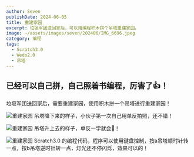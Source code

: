 ```yaml
---
author: Seven
publishDate: 2024-06-05
title: 重建家园
excerpt: 垃圾军团送回家后，可以用编程积木拼个吊塔重建家园。
image: ~/assets/images/seven/202406/IMG_6696.jpeg
category: 编程
tags:
  - Scratch3.0
  - Wedo2.0
  - 吊塔
---
```


## 已经可以自己拼，自己照着书编程，厉害了👍！

垃圾军团送回家后，需要重建家园，使用积木拼一个吊塔进行重建家园！

![重建家园](~/assets/images/seven/202406/IMG_6697.jpeg)
吊塔降下来的样子，小伙子第一次自己用单反拍照，还不错！

![重建家园](~/assets/images/seven/202406/IMG_6699.jpeg)
吊塔升上去的样子，单反一学就会🛫️！

![重建家园](~/assets/images/seven/202406/cjjy.png)
Scratch3.0 的编程代码，程序可以使用键盘控制，按a吊塔顺时针转一点，按b吊塔逆时针转一点，灯光还不停闪烁，效果可以的！